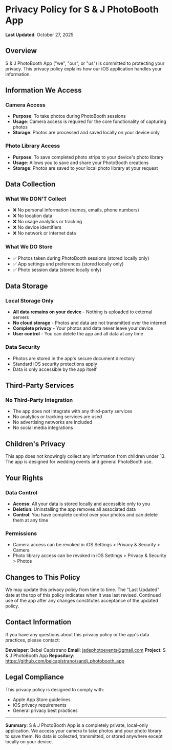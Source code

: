 # Privacy Policy for S & J PhotoBooth App

**Last Updated**: October 27, 2025

## Overview

S & J PhotoBooth App ("we", "our", or "us") is committed to protecting your privacy. This privacy policy explains how our iOS application handles your information.

## Information We Access

### Camera Access
- **Purpose**: To take photos during PhotoBooth sessions
- **Usage**: Camera access is required for the core functionality of capturing photos
- **Storage**: Photos are processed and saved locally on your device only

### Photo Library Access
- **Purpose**: To save completed photo strips to your device's photo library
- **Usage**: Allows you to save and share your PhotoBooth creations
- **Storage**: Photos are saved to your local photo library at your request

## Data Collection

### What We DON'T Collect
- ❌ No personal information (names, emails, phone numbers)
- ❌ No location data
- ❌ No usage analytics or tracking
- ❌ No device identifiers
- ❌ No network or internet data

### What We DO Store
- ✅ Photos taken during PhotoBooth sessions (stored locally only)
- ✅ App settings and preferences (stored locally only)
- ✅ Photo session data (stored locally only)

## Data Storage

### Local Storage Only
- **All data remains on your device** - Nothing is uploaded to external servers
- **No cloud storage** - Photos and data are not transmitted over the internet
- **Complete privacy** - Your photos and data never leave your device
- **User control** - You can delete the app and all data at any time

### Data Security
- Photos are stored in the app's secure document directory
- Standard iOS security protections apply
- Data is only accessible by the app itself

## Third-Party Services

### No Third-Party Integration
- The app does not integrate with any third-party services
- No analytics or tracking services are used
- No advertising networks are included
- No social media integrations

## Children's Privacy

This app does not knowingly collect any information from children under 13. The app is designed for wedding events and general PhotoBooth use.

## Your Rights

### Data Control
- **Access**: All your data is stored locally and accessible only to you
- **Deletion**: Uninstalling the app removes all associated data
- **Control**: You have complete control over your photos and can delete them at any time

### Permissions
- Camera access can be revoked in iOS Settings > Privacy & Security > Camera
- Photo library access can be revoked in iOS Settings > Privacy & Security > Photos

## Changes to This Policy

We may update this privacy policy from time to time. The "Last Updated" date at the top of this policy indicates when it was last revised. Continued use of the app after any changes constitutes acceptance of the updated policy.

## Contact Information

If you have any questions about this privacy policy or the app's data practices, please contact:

**Developer**: Bebel Capistrano
**Email**: jadephotoevents@gmail.com
**Project**: S & J PhotoBooth App
**Repository**: https://github.com/belcapistrano/sandj_photobooth_app

## Legal Compliance

This privacy policy is designed to comply with:
- Apple App Store guidelines
- iOS privacy requirements
- General privacy best practices

---

**Summary**: S & J PhotoBooth App is a completely private, local-only application. We access your camera to take photos and your photo library to save them. No data is collected, transmitted, or stored anywhere except locally on your device.